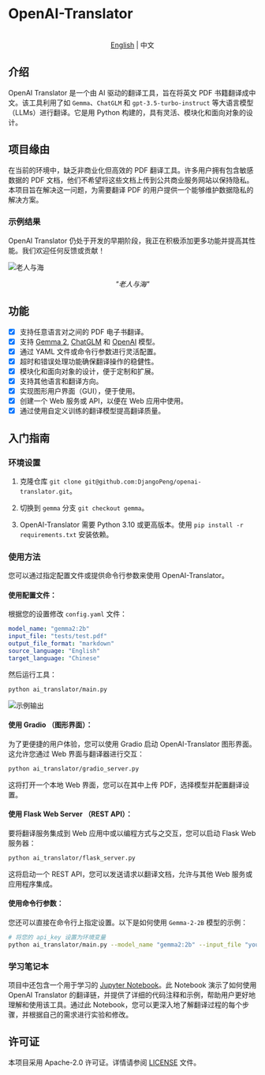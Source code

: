 
# OpenAI-Translator

<p align="center">
    <br> <a href="README.md">English</a> | 中文
</p>

## 介绍

OpenAI Translator 是一个由 AI 驱动的翻译工具，旨在将英文 PDF 书籍翻译成中文。该工具利用了如 `Gemma`、`ChatGLM` 和 `gpt-3.5-turbo-instruct` 等大语言模型（LLMs）进行翻译。它是用 Python 构建的，具有灵活、模块化和面向对象的设计。

## 项目缘由

在当前的环境中，缺乏非商业化但高效的 PDF 翻译工具。许多用户拥有包含敏感数据的 PDF 文档，他们不希望将这些文档上传到公共商业服务网站以保持隐私。本项目旨在解决这一问题，为需要翻译 PDF 的用户提供一个能够维护数据隐私的解决方案。

### 示例结果

OpenAI Translator 仍处于开发的早期阶段，我正在积极添加更多功能并提高其性能。我们欢迎任何反馈或贡献！

![老人与海](images/sample_image_0.png)

<p align="center">
    <em>"老人与海"</em>
</p>

## 功能

- [X] 支持任意语言对之间的 PDF 电子书翻译。
- [X] 支持 [Gemma 2](https://ai.google.dev/gemma/docs/model_card_2), [ChatGLM](https://github.com/THUDM/ChatGLM-6B) 和 [OpenAI](https://platform.openai.com/docs/models) 模型。
- [X] 通过 YAML 文件或命令行参数进行灵活配置。
- [X] 超时和错误处理功能确保翻译操作的稳健性。
- [X] 模块化和面向对象的设计，便于定制和扩展。
- [x] 支持其他语言和翻译方向。
- [x] 实现图形用户界面（GUI），便于使用。
- [x] 创建一个 Web 服务或 API，以便在 Web 应用中使用。
- [X] 通过使用自定义训练的翻译模型提高翻译质量。

## 入门指南

### 环境设置

1. 克隆仓库 `git clone git@github.com:DjangoPeng/openai-translator.git`。

2. 切换到 `gemma` 分支 `git checkout gemma`。

3. OpenAI-Translator 需要 Python 3.10 或更高版本。使用 `pip install -r requirements.txt` 安装依赖。

### 使用方法

您可以通过指定配置文件或提供命令行参数来使用 OpenAI-Translator。

#### 使用配置文件：

根据您的设置修改 `config.yaml` 文件：

```yaml
model_name: "gemma2:2b"
input_file: "tests/test.pdf"
output_file_format: "markdown"
source_language: "English"
target_language: "Chinese"
```

然后运行工具：

```bash
python ai_translator/main.py
```

![示例输出](images/sample_image_1.png)

#### 使用 Gradio （图形界面）：

为了更便捷的用户体验，您可以使用 Gradio 启动 OpenAI-Translator 图形界面。这允许您通过 Web 界面与翻译器进行交互：

```bash
python ai_translator/gradio_server.py
```

这将打开一个本地 Web 界面，您可以在其中上传 PDF，选择模型并配置翻译设置。

#### 使用 Flask Web Server （REST API）：

要将翻译服务集成到 Web 应用中或以编程方式与之交互，您可以启动 Flask Web 服务器：

```bash
python ai_translator/flask_server.py
```

这将启动一个 REST API，您可以发送请求以翻译文档，允许与其他 Web 服务或应用程序集成。

#### 使用命令行参数：

您还可以直接在命令行上指定设置。以下是如何使用 `Gemma-2-2B` 模型的示例：

```bash
# 将您的 api_key 设置为环境变量
python ai_translator/main.py --model_name "gemma2:2b" --input_file "your_input.pdf" --output_file_format "markdown" --source_language "English" --target_language "Chinese"
```

### 学习笔记本

项目中还包含一个用于学习的 [Jupyter Notebook](./jupyter/translation_chain.ipynb)。此 Notebook 演示了如何使用 OpenAI Translator 的翻译链，并提供了详细的代码注释和示例，帮助用户更好地理解和使用该工具。通过此 Notebook，您可以更深入地了解翻译过程的每个步骤，并根据自己的需求进行实验和修改。


## 许可证

本项目采用 Apache-2.0 许可证。详情请参阅 [LICENSE](LICENSE) 文件。
